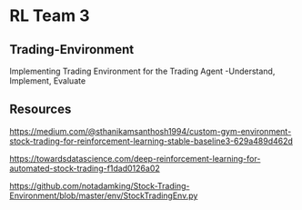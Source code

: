 # RL Team 3
## Trading-Environment
Implementing Trading Environment for the Trading Agent -Understand, Implement, Evaluate
## Resources
https://medium.com/@sthanikamsanthosh1994/custom-gym-environment-stock-trading-for-reinforcement-learning-stable-baseline3-629a489d462d

https://towardsdatascience.com/deep-reinforcement-learning-for-automated-stock-trading-f1dad0126a02

https://github.com/notadamking/Stock-Trading-Environment/blob/master/env/StockTradingEnv.py
